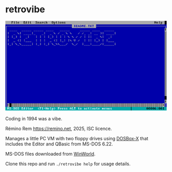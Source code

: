 # retrovibe

![Screenshot of MS-DOS Editor with RETROVIBE logo.](screenshot.png)

Coding in 1994 was a vibe.

Rémino Rem <https://remino.net>, 2025, ISC licence.

Manages a little PC VM with two floppy drives using
[DOSBox-X](https://dosbox-x.com) that includes the Editor and QBasic from MS-DOS
6.22.

MS-DOS files downloaded from [WinWorld](https://winworldpc.com/home).

Clone this repo and run `./retrovibe help` for usage details.
